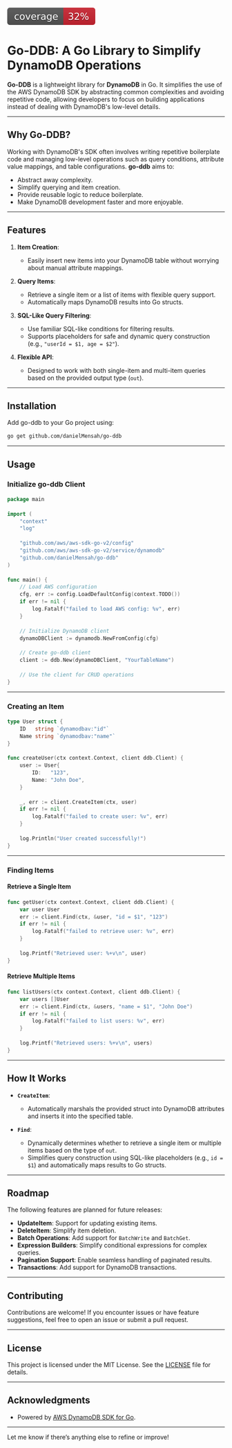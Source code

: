 ![coverage](https://raw.githubusercontent.com/danielMensah/go-ddb/badges/.badges/main/coverage.svg)
# **Go-DDB: A Go Library to Simplify DynamoDB Operations**

**Go-DDB** is a lightweight library for **DynamoDB** in Go. It simplifies the use of the AWS DynamoDB SDK by abstracting common complexities and avoiding repetitive code, allowing developers to focus on building applications instead of dealing with DynamoDB's low-level details.

---

## **Why Go-DDB?**

Working with DynamoDB's SDK often involves writing repetitive boilerplate code and managing low-level operations such as query conditions, attribute value mappings, and table configurations. **go-ddb** aims to:
- Abstract away complexity.
- Simplify querying and item creation.
- Provide reusable logic to reduce boilerplate.
- Make DynamoDB development faster and more enjoyable.

---

## **Features**

1. **Item Creation**:
    - Easily insert new items into your DynamoDB table without worrying about manual attribute mappings.

2. **Query Items**:
    - Retrieve a single item or a list of items with flexible query support.
    - Automatically maps DynamoDB results into Go structs.

3. **SQL-Like Query Filtering**:
    - Use familiar SQL-like conditions for filtering results.
    - Supports placeholders for safe and dynamic query construction (e.g., `"userId = $1, age = $2"`).

4. **Flexible API**:
    - Designed to work with both single-item and multi-item queries based on the provided output type (`out`).

---

## **Installation**

Add go-ddb to your Go project using:
```bash
go get github.com/danielMensah/go-ddb
```

---

## **Usage**

### **Initialize go-ddb Client**

```go
package main

import (
	"context"
	"log"

	"github.com/aws/aws-sdk-go-v2/config"
	"github.com/aws/aws-sdk-go-v2/service/dynamodb"
	"github.com/danielMensah/go-ddb"
)

func main() {
	// Load AWS configuration
	cfg, err := config.LoadDefaultConfig(context.TODO())
	if err != nil {
		log.Fatalf("failed to load AWS config: %v", err)
	}

	// Initialize DynamoDB client
	dynamoDBClient := dynamodb.NewFromConfig(cfg)

	// Create go-ddb client
	client := ddb.New(dynamoDBClient, "YourTableName")

	// Use the client for CRUD operations
}
```

---

### **Creating an Item**

```go
type User struct {
	ID   string `dynamodbav:"id"`
	Name string `dynamodbav:"name"`
}

func createUser(ctx context.Context, client ddb.Client) {
	user := User{
		ID:   "123",
		Name: "John Doe",
	}

	_, err := client.CreateItem(ctx, user)
	if err != nil {
		log.Fatalf("failed to create user: %v", err)
	}

	log.Println("User created successfully!")
}
```

---

### **Finding Items**

#### **Retrieve a Single Item**
```go
func getUser(ctx context.Context, client ddb.Client) {
	var user User
	err := client.Find(ctx, &user, "id = $1", "123")
	if err != nil {
		log.Fatalf("failed to retrieve user: %v", err)
	}

	log.Printf("Retrieved user: %+v\n", user)
}
```

#### **Retrieve Multiple Items**
```go
func listUsers(ctx context.Context, client ddb.Client) {
	var users []User
	err := client.Find(ctx, &users, "name = $1", "John Doe")
	if err != nil {
		log.Fatalf("failed to list users: %v", err)
	}

	log.Printf("Retrieved users: %+v\n", users)
}
```

---

## **How It Works**

- **`CreateItem`**:
    - Automatically marshals the provided struct into DynamoDB attributes and inserts it into the specified table.

- **`Find`**:
    - Dynamically determines whether to retrieve a single item or multiple items based on the type of `out`.
    - Simplifies query construction using SQL-like placeholders (e.g., `id = $1`) and automatically maps results to Go structs.

---

## **Roadmap**

The following features are planned for future releases:
- **UpdateItem**: Support for updating existing items.
- **DeleteItem**: Simplify item deletion.
- **Batch Operations**: Add support for `BatchWrite` and `BatchGet`.
- **Expression Builders**: Simplify conditional expressions for complex queries.
- **Pagination Support**: Enable seamless handling of paginated results.
- **Transactions**: Add support for DynamoDB transactions.

---

## **Contributing**

Contributions are welcome! If you encounter issues or have feature suggestions, feel free to open an issue or submit a pull request.

---

## **License**

This project is licensed under the MIT License. See the [LICENSE](LICENSE) file for details.

---

## **Acknowledgments**

- Powered by [AWS DynamoDB SDK for Go](https://github.com/aws/aws-sdk-go-v2).

---

Let me know if there’s anything else to refine or improve!
